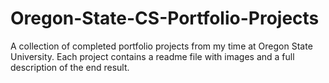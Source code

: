 # Oregon-State-CS-Portfolio-Projects
A collection of completed portfolio projects from my time at Oregon State University. 
Each project contains a readme file with images and a full description of the end result.
